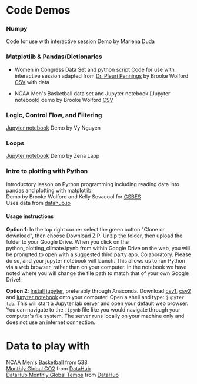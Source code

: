 # Code Demos

### Numpy
[Code](code/Numpy_Functions_Variables_Demo.py) for use with interactive session
Demo by Marlena Duda

### Matplotlib & Pandas/Dictionaries
* Women in Congress Data Set and python script
[Code](code/NumWomenCongress.py) for use with interactive session adapted from [Dr. Pleuri Pennings](https://github.com/pleunipennings/PlotNumWomenCongress) by Brooke Wolford
[CSV](data/WomenCongress.csv) with data


* NCAA Men's Basketball data set and Jupyter notebook
[Jupyter notebook] demo by Brooke Wolford
[CSV](data/historical-538-ncaa-tournament-model-results.csv)

### Logic, Control Flow, and Filtering
[Jupyter notebook](code/Demo_Logic_Control_Flow_and_Filtering.ipynb)
Demo by Vy Nguyen

### Loops
[Jupyter notebook](code/loops.ipynb)
Demo by Zena Lapp

### Intro to plotting with Python
Introductory lesson on Python programming including reading data into pandas and plotting with matplotlib.  
Demo by Brooke Wolford and Kelly Sovacool for [GSBES](https://gsbescommunications.wixsite.com/gsbes)  
Uses data from [datahub.io](https://datahub.io/collections/climate-change)  

#### Usage instructions

**Option 1**: In the top right corner select the green button "Clone or download", then choose Download ZIP. Unzip the folder, then upload the folder to your Google Drive. When you click on the python_plotting_climate.ipynb from within Google Drive on the web, you will be prompted to open with a suggested third party app, Colaboratory. Please do so, and your jupyter notebook will launch. This allows us to run Python via a web browser, rather than on your computer. In the notebook we have noted where you will change the file path to match that of your own Google Drive!

**Option 2**: [Install jupyter](https://jupyter.org/install), preferably through Anaconda. Download [csv1](data/co2-mm-mlo.csv), [csv2](data/monthly_global_temps.csv) and [jupyter notebook](code/python_plotting_climate.ipynb) onto your computer. Open a shell and type: `jupyter lab`. This will start a Jupyter lab server and open your default web browser. You can navigate to the `.ipynb` file like you would navigate through your computer's file system. The server runs locally on your machine only and does not use an internet connection.

# Data to play with
[NCAA Men's Basketball](data/historical-538-ncaa-tournament-model-results.csv) from [538](https://github.com/fivethirtyeight/data/tree/master/historical-ncaa-forecasts)  
[Monthly Global CO2](data/co2-mm-mlo.csv) from [DataHub](https://datahub.io/collections/climate-change)  
[DataHub Monthly Global Temps](data/monthly_global_temps.csv) from [DataHub](https://datahub.io/collections/climate-change)  

